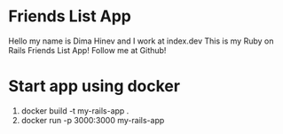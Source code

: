 # Friends List App

Hello my name is Dima Hinev and I work at index.dev
This is my Ruby on Rails Friends List App!
Follow me at Github!


# Start app using docker

1. docker build -t my-rails-app .
1. docker run -p 3000:3000 my-rails-app
  
